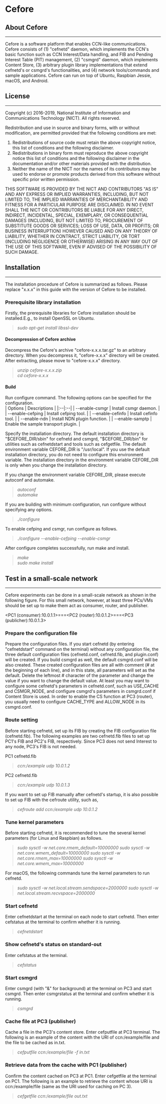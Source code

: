 # Cefore  
## About Cefore
---
Cefore is a software platform that enables CCN-like communications. Cefore consists of (1) "cefnetd" daemon, which implements the CCN's basic function such as CCN Interest/Data handling, and FIB and Pending Interest Table (PIT) management, (2) "csmgrd" daemon, which implements Content Store, (3) arbitrary plugin library implementations that extend cefnetd's or csmgrd's functionalities, and (4) network tools/commands and sample applications. Cefore can run on top of Ubuntu, Raspbian Jessie, macOS, and Android.   

## License
---  
Copyright (c) 2016-2019, National Institute of Information and Communications Technology (NICT). All rights reserved.  

Redistribution and use in source and binary forms, with or without modification, are permitted provided that the following conditions are met:
1. Redistributions of source code must retain the above copyright notice, this list of conditions and the following disclaimer.
2. Redistributions in binary form must reproduce the above copyright notice this list of conditions and the following disclaimer in the documentation and/or other materials provided with the distribution.
3. Neither the name of the NICT nor the names of its contributors may be used to endorse or promote products derived from this software without specific prior written permission.  

THIS SOFTWARE IS PROVIDED BY THE NICT AND CONTRIBUTORS "AS IS" AND ANY EXPRESS OR IMPLIED WARRANTIES, INCLUDING, BUT NOT LIMITED TO, THE IMPLIED WARRANTIES OF MERCHANTABILITY AND FITNESS FOR A PARTICULAR PURPOSE ARE DISCLAIMED. IN NO EVENT SHALL THE NICT OR CONTRIBUTORS BE LIABLE FOR ANY DIRECT, INDIRECT, INCIDENTAL, SPECIAL, EXEMPLARY, OR CONSEQUENTIAL DAMAGES (INCLUDING, BUT NOT LIMITED TO, PROCUREMENT OF SUBSTITUTE GOODS OR SERVICES; LOSS OF USE, DATA, OR PROFITS; OR BUSINESS INTERRUPTION) HOWEVER CAUSED AND ON ANY THEORY OF LIABILITY, WHETHER IN CONTRACT, STRICT LIABILITY, OR TORT (INCLUDING NEGLIGENCE OR OTHERWISE) ARISING IN ANY WAY OUT OF THE USE OF THIS SOFTWARE, EVEN IF ADVISED OF THE POSSIBILITY OF SUCH DAMAGE.



## Installation
---  
The installation procedure of Cefore is summarized as follows. Please replace "x.x.x" in this guide with the version of Cefore to be installed.  

### Prerequisite library installation
Firstly, the prerequisite libraries for Cefore installation should be installed.E.g., to install OpenSSL on Ubuntu.  
> *sudo apt-get install libssl-dev*

#### Decompression of Cefore archive
Decompress the Cefore's archive "cefore-x.x.x.tar.gz" to an arbitrary directory. When you decompress it, "cefore-x.x.x" directory will be created. After extracting, please move to "cefore-x.x.x" directory.
> *unzip cefore-x.x.x.zip*  
> *cd cefore-x.x.x*

#### Build
Run configure command. The following options can be specified for the configuration.  
| Options | Descriptions |
|:--|:--|
| --enable-csmgr | Install csmgr daemon. |
| --enable-cefping | Install cefping tool. |
| --enable-cefinfo | Install cefinfo tool. |
| --enable-ndn | Install NDN plugin function. |
| --enable-samptp | Enable the sample transport plugin. |

Specify the installation directory. The default installation directory is "$CEFORE_DIR/sbin" for cefnetd and csmgrd, "$CEFORE_DIR/bin" for utilities such as cefnetdstart and tools such as cefgetfile. The default environment variable CEFORE_DIR is "/usr/local". If you use the default installation directory, you do not need to configure this environment variable. The installation directory in the environment variable CEFORE_DIR is only when you change the installation directory.

If you change the environment variable CEFORE_DIR, please execute autoconf and automake.  
> *autoconf*  
> *automake*  

If you are building with minimum configuration, run configure without specifying any options.  
> *./configure*  

To enable cefping and csmgr, run configure as follows.  
> *./configure --enable-cefping --enable-csmgr*  

After configure completes successfully, run make and install.  
> *make*  
> *sudo make install*  



## Test in a small-scale network
---

Cefore experiments can be done in a small-scale network as shown in the following figure. For this small network, however, at least three PCs/VMs should be set up to make them act as consumer, router, and publisher.  

<PC1 (consumer):10.0.1.1>===<PC2 (router):10.0.1.2>===<PC3 (publicher):10.0.1.3>  

### Prepare the configuration file
Prepare the configuration files. If you start cefnetd (by entering "cefnetdstart" command on the terminal) without any configuration file, the three default configuration files (cefnetd.conf, cefnetd.fib, and plugin.conf) will be created. If you build csmgrd as well, the default csmgrd.conf will be also created. These created configuration files are all with comment (# at the beginning of each line), and in this state, all parameters will set as the default. Delete the leftmost # character of the parameter and change the value if you want to change the default value. At least you may want to configure some cefnetd's parameters in cefnetd.conf, such as USE_CACHE and CSMGR_NODE, and configure csmgrd's parameters in csmgrd.conf if Content Store is used. In order to enable the CS function at PC3 (router), you usually need to configure CACHE_TYPE and ALLOW_NODE in its csmgrd.conf.

### Route setting
Before starting cefnetd, set up its FIB by creating the FIB configuration file (cefnetd.fib). The following examples are two cefnetd.fib files to set up PC1's FIB and PC2's FIB, respectively. Since PC3 does not send Interest to any node, PC3's FIB is not needed.

PC1 cefnetd.fib  
> *ccn:/example udp 10.0.1.2*

PC2 cefnetd.fib  
> *ccn:/example udp 10.0.1.3*

If you want to set up FIB manually after cefnetd's startup, it is also possible to set up FIB with the cefroute utility, such as,  
> *cefroute add ccn:/example udp 10.0.1.2*

### Tune kernel parameters
Before starting cefnetd, it is recommended to tune the several kernel parameters (for Linux and Raspbian) as follows.
> *sudo sysctl -w net.core.rmem_default=10000000*
> *sudo sysctl -w net.core.wmem_default=10000000*
> *sudo sysctl -w net.core.rmem_max=10000000*
> *sudo sysctl -w net.core.wmem_max=10000000*

For macOS, the following commands tune the kernel parameters to run cefnetd.
> *sudo sysctl -w net.local.stream.sendspace=2000000*
> *sudo sysctl -w net.local.stream.recvspace=2000000*

### Start cefnetd
Enter cefnetdstart at the terminal on each node to start cefnetd. Then enter cefstatus at the terminal to confirm whether it is running.  
> *cefnetdstart*

### Show cefnetd's status on standard-out
Enter cefstatus at the terminal.
> *cefstatus*

### Start csmgrd
Enter csmgrd (with "&" for background) at the terminal on PC3 and start csmgrd. Then enter csmgrstatus at the terminal and confirm whether it is running.  
> *csmgrd*

### Cache file at PC3 (publisher)
Cache a file in the PC3's content store. Enter cefputfile at PC3 terminal. The following is an example of the content with the URI of ccn:/example/file and the file to be cached as in.txt. 
> *cefputfile ccn:/example/file -f in.txt*

### Retrieve data from the cache with PC1 (publisher)
Confirm the content cached on PC3 at PC1. Enter cefgetfile at the terminal on PC1. The following is an example to retrieve the content whose URI is ccn:/example/file (same as the URI used for caching on PC 3).  

> *cefgetfile ccn:/example/file out.txt*
